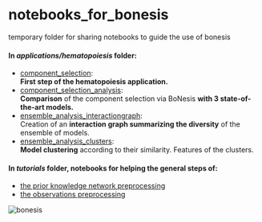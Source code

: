 # notebooks_for_bonesis
temporary folder for sharing notebooks to guide the use of bonesis

#### In *applications/hematopoiesis* folder:
* [component_selection](https://github.com/StephanieChevalier/notebooks_for_bonesis/blob/main/applications/hematopoiesis/component_selection.ipynb):  
**First step of the hematopoiesis application.**
* [component_selection_analysis](https://github.com/StephanieChevalier/notebooks_for_bonesis/blob/main/applications/hematopoiesis/component_selection_analysis.ipynb):  
**Comparison** of the component selection via BoNesis **with 3 state-of-the-art models.**
* [ensemble_analysis_interactiongraph](https://github.com/StephanieChevalier/notebooks_for_bonesis/blob/main/applications/hematopoiesis/ensemble_analysis_interactiongraph.ipynb):  
Creation of an **interaction graph summarizing the diversity** of the ensemble of models.
* [ensemble_analysis_clusters](https://github.com/StephanieChevalier/notebooks_for_bonesis/blob/main/applications/hematopoiesis/ensemble_analysis_clusters.ipynb):  
**Model clustering** according to their similarity. Features of the clusters.

#### In *tutorials* folder, notebooks for helping the general steps of:
* [the prior knowledge network preprocessing](https://github.com/StephanieChevalier/notebooks_for_bonesis/blob/main/tutorials/Tutorial%20for%20interaction%20graph%20preprocessing.ipynb)
* [the observations preprocessing](https://github.com/StephanieChevalier/notebooks_for_bonesis/blob/main/tutorials/Tutorial%20for%20observations%20preprocessing.ipynb)

![bonesis](bonesis.png)
